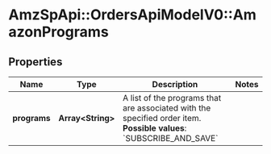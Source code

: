 # AmzSpApi::OrdersApiModelV0::AmazonPrograms

## Properties
Name | Type | Description | Notes
------------ | ------------- | ------------- | -------------
**programs** | **Array&lt;String&gt;** | A list of the programs that are associated with the specified order item.  **Possible values**: &#x60;SUBSCRIBE_AND_SAVE&#x60; | 


